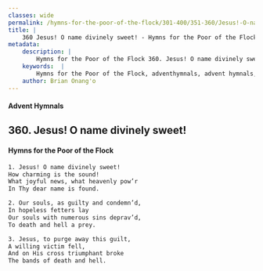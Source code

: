 ```yaml
---
classes: wide
permalink: /hymns-for-the-poor-of-the-flock/301-400/351-360/Jesus!-O-name-divinely-sweet!/
title: |
    360 Jesus! O name divinely sweet! - Hymns for the Poor of the Flock
metadata:
    description: |
        Hymns for the Poor of the Flock 360. Jesus! O name divinely sweet!. Jesus! O name divinely sweet! How charming is the sound! What joyful news, what heavenly pow’r  In Thy dear name is found. 
    keywords:  |
        Hymns for the Poor of the Flock, adventhymnals, advent hymnals, Jesus! O name divinely sweet!, Jesus! O name divinely sweet!, 
    author: Brian Onang'o
---
```


#### Advent Hymnals
## 360. Jesus! O name divinely sweet!
####  Hymns for the Poor of the Flock

```txt
1. Jesus! O name divinely sweet!
How charming is the sound!
What joyful news, what heavenly pow’r 
In Thy dear name is found.

2. Our souls, as guilty and condemn’d,
In hopeless fetters lay 
Our souls with numerous sins deprav’d,
To death and hell a prey.

3. Jesus, to purge away this guilt,
A willing victim fell,
And on His cross triumphant broke 
The bands of death and hell.
```